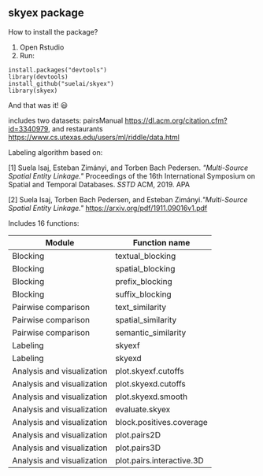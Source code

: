 ## skyex package

How to install the package?

1. Open Rstudio
2. Run: 

```
install.packages("devtools")
library(devtools)
install_github("suelai/skyex")
library(skyex)
```

And that was it! :smiley:

includes two datasets: pairsManual https://dl.acm.org/citation.cfm?id=3340979, and 
                       restaurants https://www.cs.utexas.edu/users/ml/riddle/data.html
                       
Labeling algorithm based on:

[1] Suela Isaj, Esteban Zimányi, and Torben Bach Pedersen. *"Multi-Source Spatial Entity Linkage."* Proceedings of the 16th International Symposium on Spatial and Temporal Databases. *SSTD* ACM, 2019.
APA	

[2] Suela Isaj, Torben Bach Pedersen, and Esteban Zimányi.*"Multi-Source Spatial Entity Linkage."*  https://arxiv.org/pdf/1911.09016v1.pdf

Includes 16 functions:

|**Module**                |               **Function name** |
| --- | --- |
|Blocking	               |             textual_blocking |
|Blocking	               |             spatial_blocking |
|Blocking	               |             prefix_blocking |
|Blocking	               |             suffix_blocking |
|Pairwise comparison	   |               text_similarity |
|Pairwise comparison	   |               spatial_similarity |
|Pairwise comparison	   |               semantic_similarity |
|Labeling	               |             skyexf |
|Labeling	               |             skyexd |
|Analysis and visualization	 |         plot.skyexf.cutoffs |
|Analysis and visualization	 |         plot.skyexd.cutoffs |
|Analysis and visualization	 |         plot.skyexd.smooth |
|Analysis and visualization	 |         evaluate.skyex |
|Analysis and visualization	 |         block.positives.coverage |
|Analysis and visualization	 |         plot.pairs2D |
|Analysis and visualization	 |         plot.pairs3D |
|Analysis and visualization	 |         plot.pairs.interactive.3D |

